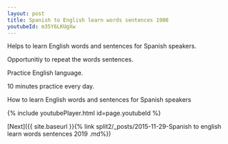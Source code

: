 ```yaml
---
layout: post
title: Spanish to English learn words sentences 1908 
youtubeId: m35Y6LKUgXw
---
```

 
 
Helps to learn English words and sentences for Spanish speakers.

Opportunitiy to repeat the words sentences. 

Practice English language. 
 
10 minutes practice every day. 
 
How to learn English words and sentences for Spanish speakers 
 
{% include youtubePlayer.html id=page.youtubeId %}
 
 
[Next]({{ site.baseurl }}{% link  split2/_posts/2015-11-29-Spanish to english learn words sentences 2019 .md%})
 
